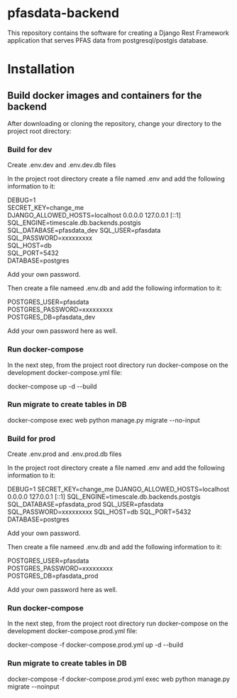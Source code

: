 # pfasdata-backend 
This repository contains the software for creating a Django Rest Framework application that serves PFAS data from postgresql/postgis database.

# Installation 

## Build docker images and containers for the backend   

After downloading or cloning the repository, change your directory to the project root directory:  

### Build for dev

Create .env.dev and .env.dev.db files  

In the project root directory create a file named .env and add the following information to it:  

DEBUG=1  
SECRET_KEY=change_me  
DJANGO_ALLOWED_HOSTS=localhost 0.0.0.0 127.0.0.1 [::1]  
SQL_ENGINE=timescale.db.backends.postgis  
SQL_DATABASE=pfasdata_dev
SQL_USER=pfasdata 
SQL_PASSWORD=xxxxxxxxx  
SQL_HOST=db  
SQL_PORT=5432  
DATABASE=postgres  

Add your own password.  

Then create a file nameed .env.db and add the following information to it:  

POSTGRES_USER=pfasdata  
POSTGRES_PASSWORD=xxxxxxxxx  
POSTGRES_DB=pfasdata_dev

Add your own password here as well.  

### Run docker-compose

In the next step, from the project root directory run docker-compose on the development docker-compose.yml file:  

docker-compose up -d --build   

### Run migrate to create tables in DB

docker-compose exec web python manage.py migrate --no-input

### Build for prod 

Create .env.prod and .env.prod.db files

In the project root directory create a file named .env and add the following information to it:

DEBUG=1
SECRET_KEY=change_me
DJANGO_ALLOWED_HOSTS=localhost 0.0.0.0 127.0.0.1 [::1]
SQL_ENGINE=timescale.db.backends.postgis
SQL_DATABASE=pfasdata_prod
SQL_USER=pfasdata
SQL_PASSWORD=xxxxxxxxx
SQL_HOST=db
SQL_PORT=5432
DATABASE=postgres

Add your own password.

Then create a file nameed .env.db and add the following information to it:

POSTGRES_USER=pfasdata     
POSTGRES_PASSWORD=xxxxxxxxx    
POSTGRES_DB=pfasdata_prod

Add your own password here as well.

### Run docker-compose

In the next step, from the project root directory run docker-compose on the development docker-compose.prod.yml file:

docker-compose -f docker-compose.prod.yml up -d --build

### Run migrate to create tables in DB

docker-compose -f docker-compose.prod.yml exec web python manage.py migrate --noinput
